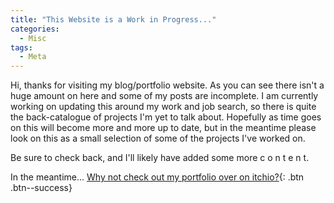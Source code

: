 ```yaml
---
title: "This Website is a Work in Progress..."
categories:
  - Misc
tags:
  - Meta
---
```

Hi, thanks for visiting my blog/portfolio website. As you can see there isn't a huge amount on here and some of my
posts are incomplete. I am currently working on updating this around my work and job search, so there is 
quite the back-catalogue of projects I'm yet to talk about. Hopefully as time goes on this will become more and more
up to date, but in the meantime please look on this as a small selection of some of the projects I've worked on. 

Be sure to check back, and I'll likely have added some more  c&#160;o&#160;n&#160;t&#160;e&#160;n&#160;t.

In the meantime...
[Why not check out my portfolio over on itchio?](https://probablyjay.itch.io/){: .btn .btn--success}